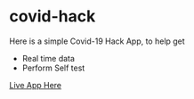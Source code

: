# covid-hack

Here is a simple Covid-19 Hack App, to help get
+ Real time data
+ Perform Self test

<a href="http://imatty.rf.gd/Covid19-ETest/index.html">Live App Here</a>
